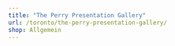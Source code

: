 ```yaml
---
title: "The Perry Presentation Gallery"
url: /toronto/the-perry-presentation-gallery/
shop: Allgemein
---
```

